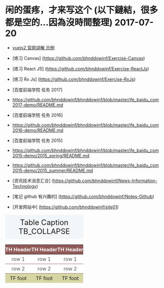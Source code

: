 # 闲的蛋疼，才来写这个 (以下鏈結，很多都是空的…因為沒時間整理) 2017-07-20

- [vuejs2 官网讲解 示例](https://github.com/bhnddowinf/vuejs2demo)

- [练习 Canvas] (https://github.com/bhnddowinf/Exercise-Canvas)

- [练习 React JS] (https://github.com/bhnddowinf/Exercise-ReactJs)

- [练习 Rx Js] (https://github.com/bhnddowinf/Exercise-RxJs)

- [百度前端学院 任务 2017]
- https://github.com/bhnddowinf/bhnddowinf/blob/master/ife_baidu_com2017-demo/README.md

- [百度前端学院 任务 2016] 
- https://github.com/bhnddowinf/bhnddowinf/blob/master/ife_baidu_com2016-demo/README.md

- [百度前端学院 任务 2015] 
- https://github.com/bhnddowinf/bhnddowinf/blob/master/ife_baidu_com2015-demo/2015_spring/README.md

- https://github.com/bhnddowinf/bhnddowinf/blob/master/ife_baidu_com2015-demo/2015_summer/README.md

- [资讯技术消息汇合] (https://github.com/bhnddowinf/News-Information-Technology)

- [笔记 github 有兴趣的] (https://github.com/bhnddowinf/Notes-Github)

- [开发网站中] (https://github.com/bhnddowinf/site01)  

<style>

.TB_COLLAPSE {
  width:100%;
  border-collapse:collapse;
}
.TB_COLLAPSE caption {
  padding:10px;
  font-size:24px;
  background-color:#f3f6f9;
}
.TB_COLLAPSE thead th {
  padding:5px 0px;
  color:#fff;
  background-color:#915957;
}
.TB_COLLAPSE tbody td {
  padding:5px 0px;
  color:#555;
  text-align:center;
  background-color:#fff;
  border-bottom:1px solid #915957;
}
.TB_COLLAPSE tfoot td {
  padding:5px 0px;
  text-align:center;
  background-color:#d6d6a5;
}

</style>

<table class="TB_COLLAPSE">
  <caption>Table Caption TB_COLLAPSE</caption>
  <thead>
    <tr>
      <th>TH Header</th>
      <th>TH Header</th>
      <th>TH Header</th>
    </tr>
  </thead>
  <tfoot>
    <tr>
      <td>TF foot</td>
      <td>TF foot</td>
      <td>TF foot</td>
    </tr>
  </tfoot>
  <tr>
    <td>row 1</td>
    <td>row 1</td>
    <td>row 1</td>
  </tr>
  <tr>
    <td>row 2</td>
    <td>row 2</td>
    <td>row 2</td>
  </tr>
</table>

